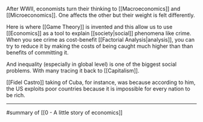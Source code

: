 After WWII, economists turn their thinking to [[Macroeconomics]] and [[Microeconomics]]. One affects the other but their weight is felt differently.

Here is where [[Game Theory]] is invented and this allow us to use [[Economics]] as a tool to explain [[society|social]] phenomena like crime. When you see crime as cost-benefit [[Factorial Analysis|analysis]], you can try to reduce it by making the costs of being caught much higher than than benefits of committing it.

And inequality (especially in global level) is one of the biggest social problems. With many tracing it back to [[Capitalism]].

[[Fidel Castro]] taking of Cuba, for instance, was because according to him, the US exploits poor countries because it is impossible for every nation to be rich.

---

#summary of [[0 - A little story of economics]]
